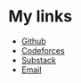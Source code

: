 # My links

- [Github](http://github.com/jia75)
- [Codeforces](http://codeforces.com/profile/jiaa)
- [Substack](http://dimitrishargitt.substack.com)
- [Email](mailto:jiahrgtt@gmail.com)
